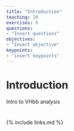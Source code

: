 ```yaml
---
title: "Introduction"
teaching: 20
exercises: 0
questions:
- "Insert questions"
objectives:
- "Insert objective"
keypoints:
- "insert keypoints"
---
```


# Introduction

Intro to VHbb analysis

# 

{% include links.md %}

